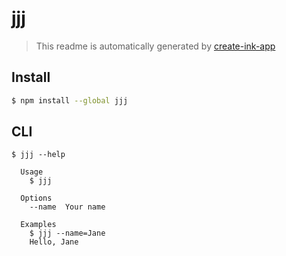 # jjj

> This readme is automatically generated by [create-ink-app](https://github.com/vadimdemedes/create-ink-app)

## Install

```bash
$ npm install --global jjj
```

## CLI

```
$ jjj --help

  Usage
    $ jjj

  Options
    --name  Your name

  Examples
    $ jjj --name=Jane
    Hello, Jane
```
